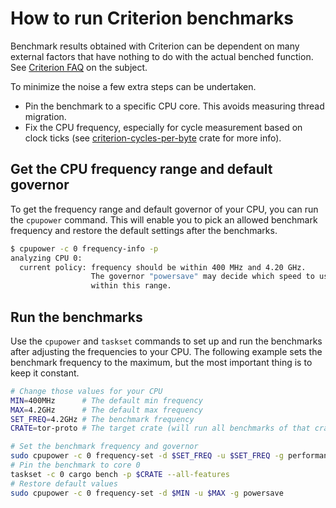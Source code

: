 # How to run Criterion benchmarks

Benchmark results obtained with Criterion can be dependent on many external factors that have nothing to do with the
actual benched function. See [Criterion FAQ](https://bheisler.github.io/criterion.rs/book/faq.html#i-made-no-change-to-my-source-and-criterionrs-reports-a-large-change-in-performance-why)
on the subject.

To minimize the noise a few extra steps can be undertaken.

- Pin the benchmark to a specific CPU core. This avoids measuring thread migration.
- Fix the CPU frequency, especially for cycle measurement based on clock ticks (see
  [criterion-cycles-per-byte](https://github.com/wainwrightmark/criterion-cycles-per-byte/blob/master/README.md) crate
  for more info).

## Get the CPU frequency range and default governor

To get the frequency range and default governor of your CPU, you can run the `cpupower` command.
This will enable you to pick an allowed benchmark frequency and restore the default settings after the benchmarks.

```bash
$ cpupower -c 0 frequency-info -p
analyzing CPU 0:
  current policy: frequency should be within 400 MHz and 4.20 GHz.
                  The governor "powersave" may decide which speed to use
                  within this range.
```

## Run the benchmarks

Use the `cpupower` and `taskset` commands to set up and run the benchmarks after adjusting the frequencies to your CPU.
The following example sets the benchmark frequency to the maximum, but the most important thing is to keep it constant.

```bash
# Change those values for your CPU
MIN=400MHz      # The default min frequency
MAX=4.2GHz      # The default max frequency
SET_FREQ=4.2GHz # The benchmark frequency
CRATE=tor-proto # The target crate (will run all benchmarks of that crate)

# Set the benchmark frequency and governor
sudo cpupower -c 0 frequency-set -d $SET_FREQ -u $SET_FREQ -g performance
# Pin the benchmark to core 0
taskset -c 0 cargo bench -p $CRATE --all-features
# Restore default values
sudo cpupower -c 0 frequency-set -d $MIN -u $MAX -g powersave
```
